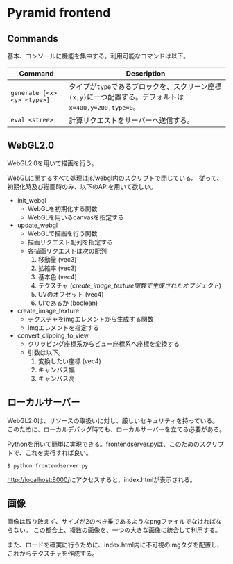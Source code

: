 # Pyramid frontend

## Commands

基本、コンソールに機能を集中する。利用可能なコマンドは以下。

| Command | Description |
| ----- | ----- |
| `generate [<x> <y> <type>]` | タイプが`type`であるブロックを、スクリーン座標`(x,y)`に一つ配置する。デフォルトは`x=400,y=200,type=0`。 |
| `eval <stree>` | 計算リクエストをサーバーへ送信する。 |

## WebGL2.0

WebGL2.0を用いて描画を行う。

WebGLに関するすべて処理はjs/webgl内のスクリプトで閉じている。
従って、初期化時及び描画時のみ、以下のAPIを用いて欲しい。

* init_webgl
  * WebGLを初期化する関数
  * WebGLを用いるcanvasを指定する
* update_webgl
  * WebGLで描画を行う関数
  * 描画リクエスト配列を指定する
  * 各描画リクエストは次の配列
    1. 移動量 (vec3)
    2. 拡縮率 (vec3)
    3. 基本色 (vec4)
    4. テクスチャ (*create_image_texture関数で生成されたオブジェクト*)
    5. UVのオフセット (vec4)
    6. UIであるか (boolean)
* create_image_texture
  * テクスチャをimgエレメントから生成する関数
  * imgエレメントを指定する
* convert_clipping_to_view
  * クリッピング座標系からビュー座標系へ座標を変換する
  * 引数は以下。
    1. 変換したい座標 (vec4)
    2. キャンバス幅
    3. キャンバス高

## ローカルサーバー

WebGL2.0は、リソースの取扱いに対し、厳しいセキュリティを持っている。
このために、ローカルデバッグ時でも、ローカルサーバーを立てる必要がある。

Pythonを用いて簡単に実現できる。frontendserver.pyは、このためのスクリプトで、これを実行すれば良い。

```
$ python frontendserver.py
```

[http://localhost:8000/](http://localhost:8000/)にアクセスすると、index.htmlが表示される。

## 画像

画像は取り敢えず、サイズが2のべき乗であるようなpngファイルでなければならない。
この都合上、複数の画像を、一つの大きな画像に統合して利用する。

また、ロードを確実に行うために、index.html内に不可視のimgタグを配置し、これからテクスチャを作成する。
